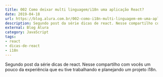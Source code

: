 ```yaml
---
title: 002 Como deixar multi linguagem/i18n uma aplicação React? 
date: 2019-04-18
url: https://blog.alura.com.br/002-como-i18n-multi-linguagem-em-uma-aplicacao-react-dicas-de-react/
description: Segundo post da série dicas de react. Nesse compartilho com vocês um pouco da experiência que eu tive trabalhando e planejando um projeto i18n.
external: Blog Alura
category: JavaScript
tags:
- react
- dicas-de-react
- i18n
---
```


Segundo post da série dicas de react. Nesse compartilho com vocês um pouco da experiência que eu tive trabalhando e planejando um projeto i18n.
